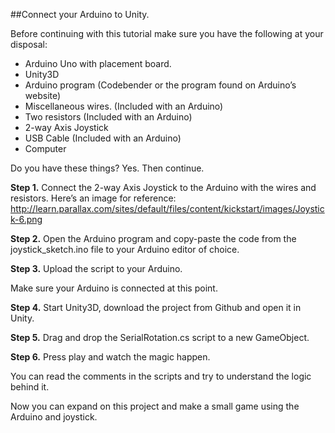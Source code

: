 ##Connect your Arduino to Unity.

Before continuing with this tutorial make sure you have the following at your disposal:

- Arduino Uno with placement board.
- Unity3D
- Arduino program (Codebender or the program found on Arduino’s website)
- Miscellaneous wires. (Included with an Arduino)
- Two resistors (Included with an Arduino)
- 2-way Axis Joystick
- USB Cable (Included with an Arduino)
- Computer

Do you have these things? Yes. Then continue.

**Step 1.** Connect the 2-way Axis Joystick to the Arduino with the wires and resistors. Here’s an image for reference: http://learn.parallax.com/sites/default/files/content/kickstart/images/Joystick-6.png

**Step 2.** Open the Arduino program and copy-paste the code from the joystick_sketch.ino file to your Arduino editor of choice.

**Step 3.** Upload the script to your Arduino.

Make sure your Arduino is connected at this point.

**Step 4.** Start Unity3D, download the project from Github and open it in Unity.

**Step 5.** Drag and drop the SerialRotation.cs script to a new GameObject.

**Step 6.** Press play and watch the magic happen.

You can read the comments in the scripts and try to understand the logic behind it.

Now you can expand on this project and make a small game using the Arduino and joystick.
